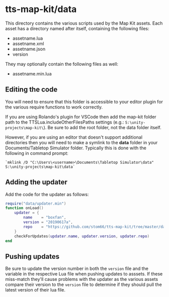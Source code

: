 # tts-map-kit/data

This directory contains the various scripts used by the Map Kit assets. Each asset has a directory named after itself, containing the following files:

* assetname.lua
* assetname.xml
* assetname.json
* version

They may optionally contain the following files as well:

* assetname.min.lua

## Editing the code

You will need to ensure that this folder is accessible to your editor plugin for the various require functions to work correctly.

If you are using Rolando's plugin for VSCode then add the map-kit folder path to the TTSLua.includeOtherFilesPaths settings (e.g.: `S:\unity-projects\map-kit\`). Be sure to add the root folder, not the data folder itself.

However, if you are using an editor that doesn't support additional directories then you will need to make a symlink to the **data** folder in your Documents/Tabletop Simulator folder. Typically this is done with the following in command prompt:

    `mklink /D "C:\Users\<username>\Documents\Tabletop Simulator\data" S:\unity-projects\map-kit\data`

## Adding the updater

Add the code for the updater as follows:

```lua
require("data/updater.min")
function onLoad()
	updater = {
		name    = "boxfan",
        version = "20190617a",
        repo    = "https://github.com/stom66/tts-map-kit/tree/master/data"
	}
	checkForUpdates(updater.name, updater.version, updater.repo)
end
```

## Pushing updates

Be sure to update the version number in both the `version` file and the variable in the respective Lua file when pushing updates to asssets. If these miss-match they'll cause problems with the updater as the various assets compare their version to the `version` file to determine if they should pull the latest version of their lua file.